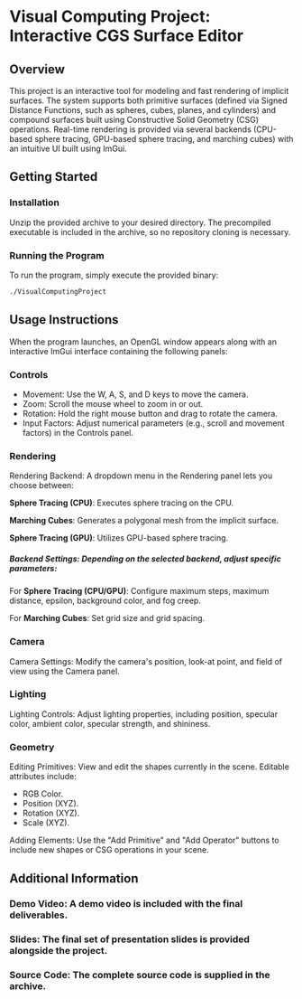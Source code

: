 # Visual Computing Project: Interactive CGS Surface Editor

## Overview

This project is an interactive tool for modeling and fast rendering of implicit surfaces. The system supports both primitive surfaces (defined via Signed Distance Functions, such as spheres, cubes, planes, and cylinders) and compound surfaces built using Constructive Solid Geometry (CSG) operations. Real-time rendering is provided via several backends (CPU-based sphere tracing, GPU-based sphere tracing, and marching cubes) with an intuitive UI built using ImGui.

## Getting Started

### Installation

Unzip the provided archive to your desired directory. The precompiled executable is included in the archive, so no repository cloning is necessary.

### Running the Program

To run the program, simply execute the provided binary:

```bash
./VisualComputingProject
```
## Usage Instructions
When the program launches, an OpenGL window appears along with an interactive ImGui interface containing the following panels:

### Controls
- Movement: Use the W, A, S, and D keys to move the camera.
- Zoom: Scroll the mouse wheel to zoom in or out.
- Rotation: Hold the right mouse button and drag to rotate the camera.
- Input Factors: Adjust numerical parameters (e.g., scroll and movement factors) in the Controls panel.

### Rendering
Rendering Backend: A dropdown menu in the Rendering panel lets you choose between:

**Sphere Tracing (CPU)**: Executes sphere tracing on the CPU.

**Marching Cubes**: Generates a polygonal mesh from the implicit surface.

**Sphere Tracing (GPU)**: Utilizes GPU-based sphere tracing.

#####  Backend Settings: Depending on the selected backend, adjust specific parameters:

For **Sphere Tracing (CPU/GPU)**: Configure maximum steps, maximum distance, epsilon, background color, and fog creep.

For **Marching Cubes**: Set grid size and grid spacing.

### Camera
Camera Settings: Modify the camera's position, look-at point, and field of view using the Camera panel.

### Lighting
Lighting Controls: Adjust lighting properties, including position, specular color, ambient color, specular strength, and shininess.

### Geometry
Editing Primitives: View and edit the shapes currently in the scene. Editable attributes include:
- RGB Color.
- Position (XYZ).
- Rotation (XYZ).
- Scale (XYZ).


Adding Elements: Use the "Add Primitive" and "Add Operator" buttons to include new shapes or CSG operations in your scene.

## Additional Information
### Demo Video: A demo video is included with the final deliverables.


### Slides: The final set of presentation slides is provided alongside the project.


### Source Code: The complete source code is supplied in the archive.
